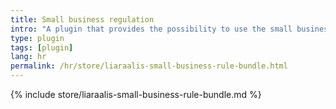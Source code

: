 ```yaml
---
title: Small business regulation
intro: "A plugin that provides the possibility to use the small business regulation, as it can be applied in Germany and Austria, when creating invoices in Kimai."
type: plugin
tags: [plugin]
lang: hr
permalink: /hr/store/liaraalis-small-business-rule-bundle.html
---
```


{% include store/liaraalis-small-business-rule-bundle.md %}
